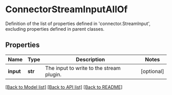 # ConnectorStreamInputAllOf

Definition of the list of properties defined in 'connector.StreamInput', excluding properties defined in parent classes.
## Properties
Name | Type | Description | Notes
------------ | ------------- | ------------- | -------------
**input** | **str** | The input to write to the stream plugin. | [optional] 

[[Back to Model list]](../README.md#documentation-for-models) [[Back to API list]](../README.md#documentation-for-api-endpoints) [[Back to README]](../README.md)


